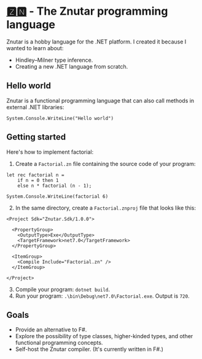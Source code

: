 ﻿# [🆉🅽](http://www.sjgames.com/awfulgreen/) - The Znutar programming language

Znutar is a hobby language for the .NET platform. I created it because I wanted to learn about:

* Hindley–Milner type inference.
* Creating a new .NET language from scratch.

## Hello world

Znutar is a functional programming language that can also call methods in external .NET libraries:

```znutar
System.Console.WriteLine("Hello world")
```

## Getting started

Here's how to implement factorial:

1. Create a `Factorial.zn` file containing the source code of your program:

```znutar
let rec factorial n =
    if n = 0 then 1
    else n * factorial (n - 1);

System.Console.WriteLine(factorial 6)
```

2. In the same directory, create a `Factorial.znproj` file that looks like this:

```
<Project Sdk="Znutar.Sdk/1.0.0">

  <PropertyGroup>
    <OutputType>Exe</OutputType>
    <TargetFramework>net7.0</TargetFramework>
  </PropertyGroup>

  <ItemGroup>
    <Compile Include="Factorial.zn" />
  </ItemGroup>

</Project>
```

3. Compile your program: `dotnet build`.
4. Run your program: `.\bin\Debug\net7.0\Factorial.exe`. Output is `720`.

## Goals

* Provide an alternative to F#.
* Explore the possibility of type classes, higher-kinded types, and other  functional programming concepts.
* Self-host the Znutar compiler. (It's currently written in F#.)
